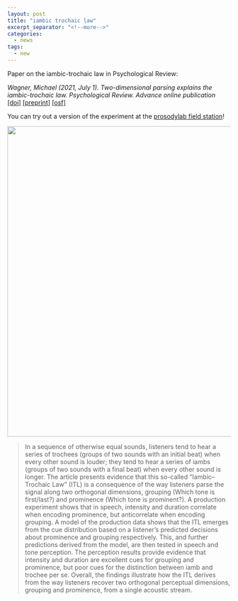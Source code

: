 ```yaml
---
layout: post
title: "iambic trochaic law"
excerpt_separator: "<!--more-->"
categories:
  - news
tags:
  - new
---
```


Paper on the iambic-trochaic law in Psychological Review:


*Wagner, Michael (2021, July 1). Two-dimensional parsing explains the iambic-trochaic law. Psychological Review. Advance online publication* [[doi]](https://doi.org/10.1037/rev0000302) [[preprint]](https://ling.auf.net/lingbuzz/006067) [[osf]](https://osf.io/rwbyh/)

You can try out a version of the experiment at the [prosodylab field station](http://www.prosodylab.org/lab/fieldstation/)!


<img src="{{ site.baseurl }}/assets/images/2021/07/itl.png" width="700">


> In a sequence of otherwise equal sounds, listeners tend to hear a series of trochees (groups of two sounds with an initial beat) when every other sound is louder; they tend to hear a series of iambs (groups of two sounds with a final beat) when every other sound is longer. The article presents evidence that this so-called “Iambic–Trochaic Law” (ITL) is a consequence of the way listeners parse the signal along two orthogonal dimensions, grouping (Which tone is first/last?) and prominence (Which tone is prominent?). A production experiment shows that in speech, intensity and duration correlate when encoding prominence, but anticorrelate when encoding grouping. A model of the production data shows that the ITL emerges from the cue distribution based on a listener’s predicted decisions about prominence and grouping respectively. This, and further predictions derived from the model, are then tested in speech and tone perception. The perception results provide evidence that intensity and duration are excellent cues for grouping and prominence, but poor cues for the distinction between iamb and trochee per se. Overall, the findings illustrate how the ITL derives from the way listeners recover two orthogonal perceptual dimensions, grouping and prominence, from a single acoustic stream.


